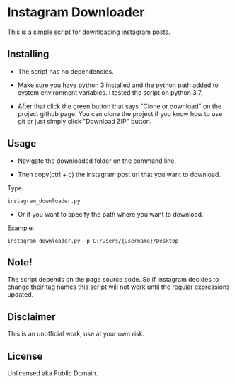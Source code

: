 # Instagram Downloader

This is a simple script for downloading instagram posts.

## Installing

- The script has no dependencies.

- Make sure you have python 3 installed and the python path added to system environment variables. I tested the script on python 3.7.

- After that click the green button that says "Clone or download" on the project github page. You can clone the project if you know how to use git or just simply click "Download ZIP" button.

## Usage

- Navigate the downloaded folder on the command line.

- Then copy(ctrl + c) the instagram post url that you want to download.

Type:
```shell
instagram_downloader.py
```

- Or if you want to specify the path where you want to download.

Example:
```shell
instagram_downloader.py -p C:/Users/{Username}/Desktop
```

## Note!

The script depends on the page source code. So if Instagram decides to change their tag names this script will not work until the regular expressions updated.

## Disclaimer

This is an unofficial work, use at your own risk.

## License

Unlicensed aka Public Domain.